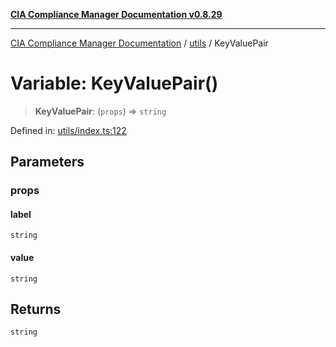 [**CIA Compliance Manager Documentation v0.8.29**](../../README.md)

***

[CIA Compliance Manager Documentation](../../modules.md) / [utils](../README.md) / KeyValuePair

# Variable: KeyValuePair()

> **KeyValuePair**: (`props`) => `string`

Defined in: [utils/index.ts:122](https://github.com/Hack23/cia-compliance-manager/blob/5836b4c74e2010cd05eca63c0016fd711c628ec9/src/utils/index.ts#L122)

## Parameters

### props

#### label

`string`

#### value

`string`

## Returns

`string`
